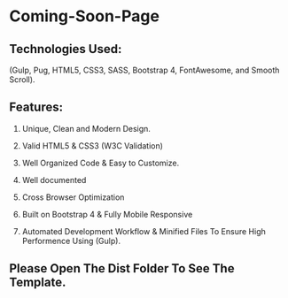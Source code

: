 # Coming-Soon-Page

## Technologies Used:

(Gulp, Pug, HTML5, CSS3, SASS, Bootstrap 4, FontAwesome, and Smooth Scroll).  

## Features:

1. Unique, Clean and Modern Design.

2. Valid HTML5 & CSS3 (W3C Validation)

3. Well Organized Code & Easy to Customize.

4. Well documented

5. Cross Browser Optimization

6. Built on Bootstrap 4 & Fully Mobile Responsive

7. Automated Development Workflow & Minified Files To Ensure High Performence Using (Gulp). 

## Please Open The Dist Folder To See The Template. 
